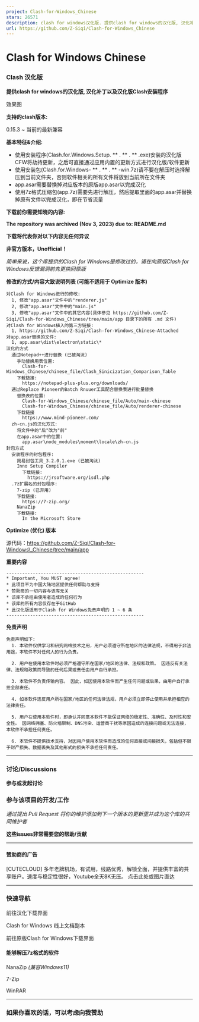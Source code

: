 ```yaml
---
project: Clash-for-Windows_Chinese
stars: 26571
description: clash for windows汉化版. 提供clash for windows的汉化版, 汉化补丁及汉化版安装程序
url: https://github.com/Z-Siqi/Clash-for-Windows_Chinese
---
```


Clash for Windows Chinese
=========================

### Clash 汉化版

**提供clash for windows的汉化版, 汉化补丁以及汉化版Clash安装程序**

效果图

**支持的clash版本:**

0.15.3 ~ 当前的最新兼容

**基本特征&介绍:**

-   使用安装程序(Clash.for.Windows.Setup. \*\* . \*\* . \*\* .exe)安装的汉化版CFW将劫持更新，之后可直接通过应用内置的更新方式进行汉化版/软件更新
-   使用安装包(Clash.for.Windows- \*\* . \*\* . \*\* -win.7z)请不要在解压时选择解压到当前文件夹，否则软件相关的所有文件将放到当前所在文件夹
-   app.asar需要替换掉对应版本的原版app.asar以完成汉化
-   使用7z格式压缩包(app.7z)需要先进行解压，然后提取里面的app.asar并替换掉原有文件以完成汉化，即在节省流量

**下载前你需要知晓的内容:**

**The repository was archived (Nov 3, 2023) due to: README.md**

**下载将代表你对以下内容无任何异议**

**非官方版本，Unofficial！**

_简单来说，这个库提供的Clash for Windows是修改过的，请在向原版Clash for Windows反馈漏洞前先更换回原版_

**修改的方式/内容大致说明列表 (可能不适用于 Optimize 版本)**

```
对Clash for Windows进行的修改:
  1, 修改"app.asar"文件中的"renderer.js"
  2, 修改"app.asar"文件中的"main.js"
  3, 修改"app.asar"文件中的其它内容(具体参见 https://github.com/Z-Siqi/Clash-for-Windows_Chinese/tree/main/app 目录下的所有 .md 文件)
对Clash for Windows植入的第三方链接:
  1, https://github.com/Z-Siqi/Clash-for-Windows_Chinese-Attached
对app.asar替换的文件:
  1, app.asar\dist\electron\static\*
汉化的方式
  通过Notepad++进行替换 (已被淘汰)
    手动替换用表位置:
      Clash-for-Windows_Chinese/chinese_file/Clash_Sinicization_Comparison_Table
    下载链接:
      https://notepad-plus-plus.org/downloads/
  通过Replace Pioneer的Batch Rnuuer工具配合替换表进行批量替换
    替换表的位置:
      Clash-for-Windows_Chinese/chinese_file/Auto/main-chinese
      Clash-for-Windows_Chinese/chinese_file/Auto/renderer-chinese
    下载链接
      https://www.mind-pioneer.com/
  zh-cn.js的汉化方式:
    将文件中的"后"改为"前"
    在app.asar中的位置:
      app.asar\node_modules\moment\locale\zh-cn.js
封包方式
  安装程序的封包程序:
    简易封包工具_3.2.0.1.exe (已被淘汰)
    Inno Setup Compiler
      下载链接:
        https://jrsoftware.org/isdl.php
  .7z扩展名的封包程序:
    7-zip (已弃用)
    下载链接:
      https://7-zip.org/
    NanaZip
    下载链接:
      In the Microsoft Store
```

**Optimize (优化) 版本**

源代码：https://github.com/Z-Siqi/Clash-for-Windows\_Chinese/tree/main/app

**重要内容**

```
----------------------------------------------------
* Important, You MUST agree!
* 此项目不为中国大陆地区提供任何帮助与支持
* 赞助商的一切内容与该库无关
* 该库不承担由使用者造成的任何行为
* 该库的所有内容仅存在于GitHub
* 此汉化版适用于Clash for Windows免责声明的 1 ~ 6 条
----------------------------------------------------
```

**免责声明**

```
免责声明如下:
  1. 本软件仅供学习和研究网络技术之用，用户必须遵守所在地区的法律法规，不得用于非法用途，本软件不对任何人的行为负责。 

  2. 用户在使用本软件时必须严格遵守所在国家/地区的法律、法规和政策。 因违反有关法律、法规和政策而导致的任何后果或责任由用户自行承担。

  3. 本软件不负责传输内容。 因此，如因使用本软件而产生任何问题或后果，由用户自行承担全部责任。

  4. 如本软件违反用户所在国家/地区的任何法律法规，用户必须立即停止使用并承担相应的法律责任。

  5. 用户在使用本软件时，即承认并同意本软件不能保证网络的稳定性、准确性、及时性和安全性。 因网络拥塞、防火墙限制、DNS污染、运营商干扰等原因造成的连接问题或无法连接，本软件不承担任何责任。

  6. 本软件不提供技术支持，对因用户使用本软件而造成的任何直接或间接损失，包括但不限于财产损失、数据丢失及其他形式的损失不承担任何责任。
```

* * *

### 讨论/Discussions

**参与或发起讨论**

### 参与该项目的开发/工作

_通过提出 Pull Request 将你的维护添加到下一个版本的更新里并成为这个库的共同维护者_

**这些issues非常需要您的帮助/贡献**

* * *

#### 赞助商的广告

\[CUTECLOUD\] 多年老牌机场，有试用，线路优秀，解锁全面，并提供丰富的共享账户。速度与稳定性很好，Youtube全天8K无压。 点击此处或图片直达

* * *

### 快速导航

前往汉化下载界面

Clash for Windows 线上文档副本

前往原版Clash for Windows下载界面

#### 能够解压7z格式的软件

NanaZip _(兼容Windows11)_

7-Zip

WinRAR

* * *

### 如果你喜欢的话，可以考虑向我赞助
